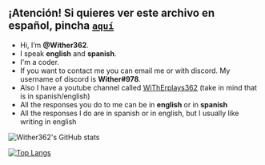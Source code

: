 ## ¡Atención! Si quieres ver este archivo en **español**, pincha [`aquí`](https://github.com/Wither362/Wither362/blob/Espa%C3%B1ol/README.md)
- Hi, I’m **@Wither362**.
- I speak **english** and **spanish**.
- I'm a coder.
- If you want to contact me you can email me or with discord. My username of discord is **Wither#978**.
- Also I have a youtube channel called [WiThErplays362](https://www.youtube.com/channel/UCsVr-qBLxT0uSWH037BmlHw) (take in mind that is in spanish/english)
- All the responses you do to me can be in **english** or in **spanish**
- All the responses I do are in spanish or in english, but I usually like writing in english

![Wither362's GitHub stats](https://github-readme-stats.vercel.app/api?username=Wither362&show_icons=true&theme=aura)

[![Top Langs](https://github-readme-stats.vercel.app/api/top-langs/?username=Wither362&theme=aura&langs_count=10)](https://github.com/anuraghazra/github-readme-stats)

<!--[![Wither362's wakatime stats](https://github-readme-stats.vercel.app/api/wakatime?username=Wither362&theme=aura)](https://github.com/anuraghazra/github-readme-stats)-->

<!---
Wither362/Wither362 is a ✨ special ✨ repository because its `README.md` (this file) appears on your GitHub profile.
You can click the Preview link to take a look at your changes.
--->
